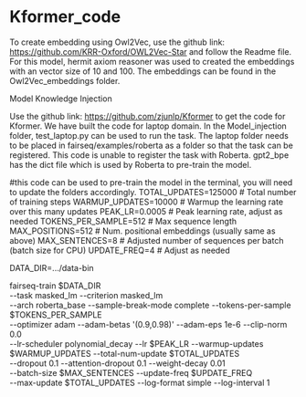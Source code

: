 # Kformer_code

To create embedding using Owl2Vec, use the github link: https://github.com/KRR-Oxford/OWL2Vec-Star and follow the Readme file. For this model, hermit axiom reasoner was used to created the embeddings with an vector size of 10 and 100. The embeddings can be found in the Owl2Vec_embeddings folder. 


Model Knowledge Injection

Use the github link: https://github.com/zjunlp/Kformer to get the code for Kformer. We have built the code for laptop domain. In the Model_injection folder, test_laptop.py can be used to run the task. The laptop folder needs to be placed in fairseq/examples/roberta as a folder so that the task can be registered. This code is unable to register the task with Roberta. gpt2_bpe has the dict file which is used by Roberta to pre-train the model. 

#this code can be used to pre-train the model in the terminal, you will need to update the folders accordingly.
TOTAL_UPDATES=125000    # Total number of training steps
WARMUP_UPDATES=10000    # Warmup the learning rate over this many updates
PEAK_LR=0.0005          # Peak learning rate, adjust as needed
TOKENS_PER_SAMPLE=512   # Max sequence length
MAX_POSITIONS=512       # Num. positional embeddings (usually same as above)
MAX_SENTENCES=8         # Adjusted number of sequences per batch (batch size for CPU)
UPDATE_FREQ=4           # Adjust as needed

DATA_DIR=.../data-bin

fairseq-train $DATA_DIR \
    --task masked_lm --criterion masked_lm \
    --arch roberta_base --sample-break-mode complete --tokens-per-sample $TOKENS_PER_SAMPLE \
    --optimizer adam --adam-betas '(0.9,0.98)' --adam-eps 1e-6 --clip-norm 0.0 \
    --lr-scheduler polynomial_decay --lr $PEAK_LR --warmup-updates $WARMUP_UPDATES --total-num-update $TOTAL_UPDATES \
    --dropout 0.1 --attention-dropout 0.1 --weight-decay 0.01 \
    --batch-size $MAX_SENTENCES --update-freq $UPDATE_FREQ \
    --max-update $TOTAL_UPDATES --log-format simple --log-interval 1
